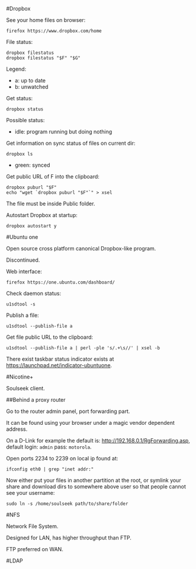#Dropbox

See your home files on browser:

    firefox https://www.dropbox.com/home

File status:

    dropbox filestatus
    dropbox filestatus "$F" "$G"

Legend:

- a: up to date
- b: unwatched

Get status:

    dropbox status

Possible status:

- idle: program running but doing nothing

Get information on sync status of files on current dir:

    dropbox ls

- green: synced

Get public URL of F into the clipboard:

    dropbox puburl "$F"
    echo "wget `dropbox puburl "$F"`" > xsel

The file must be inside Public folder.

Autostart Dropbox at startup:

    dropbox autostart y

#Ubuntu one

Open source cross platform canonical Dropbox-like program.

Discontinued.

Web interface:

    firefox https://one.ubuntu.com/dashboard/

Check daemon status:

    u1sdtool -s

Publish a file:

    u1sdtool --publish-file a

Get file public URL to the clipboard:

    u1sdtool --publish-file a | perl -ple 's/.+\s//' | xsel -b

There exist taskbar status indicator exists at <https://launchpad.net/indicator-ubuntuone>.

#Nicotine+

Soulseek client.

##Behind a proxy router

Go to the router admin panel, port forwarding part.

It can be found using your browser under a magic vendor dependent address.

On a D-Link for example the default is: <http://192.168.0.1/RgForwarding.asp>, default login: `admin` pass: `motorola`.

Open ports 2234 to 2239 on local ip found at:

    ifconfig eth0 | grep "inet addr:"

Now either put your files in another partition at the root, or symlink your share and download dirs to somewhere above user so that people cannot see your username:

    sudo ln -s /home/soulseek path/to/share/folder

#NFS

Network File System.

Designed for LAN, has higher throughput than FTP.

FTP preferred on WAN.

#LDAP
